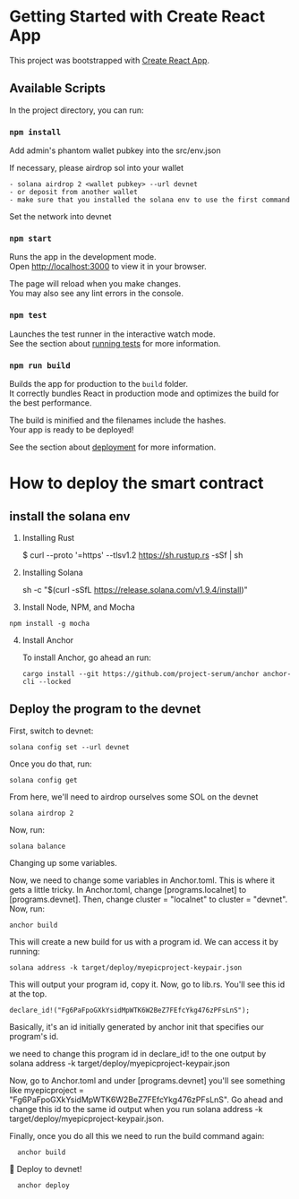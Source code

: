 # Getting Started with Create React App

This project was bootstrapped with [Create React App](https://github.com/facebook/create-react-app).

## Available Scripts

In the project directory, you can run:
### `npm install`

  Add admin's phantom wallet pubkey into the src/env.json

  If necessary, please airdrop sol into your wallet

    - solana airdrop 2 <wallet pubkey> --url devnet
    - or deposit from another wallet
    - make sure that you installed the solana env to use the first command

  Set the network into devnet
### `npm start`

Runs the app in the development mode.\
Open [http://localhost:3000](http://localhost:3000) to view it in your browser.

The page will reload when you make changes.\
You may also see any lint errors in the console.

### `npm test`

Launches the test runner in the interactive watch mode.\
See the section about [running tests](https://facebook.github.io/create-react-app/docs/running-tests) for more information.

### `npm run build`

Builds the app for production to the `build` folder.\
It correctly bundles React in production mode and optimizes the build for the best performance.

The build is minified and the filenames include the hashes.\
Your app is ready to be deployed!

See the section about [deployment](https://facebook.github.io/create-react-app/docs/deployment) for more information.

# How to deploy the smart contract 

## install the solana env
 1. Installing Rust
    
    $ curl --proto '=https' --tlsv1.2 https://sh.rustup.rs -sSf | sh

 2. Installing Solana
   
    sh -c "$(curl -sSfL https://release.solana.com/v1.9.4/install)"

 3.  Install Node, NPM, and Mocha

    npm install -g mocha

 4. Install Anchor

    To install Anchor, go ahead an run:

        cargo install --git https://github.com/project-serum/anchor anchor-cli --locked

## Deploy the program to the devnet
   
  First, switch to devnet:

    solana config set --url devnet

  Once you do that, run:

    solana config get

  From here, we'll need to airdrop ourselves some SOL on the devnet

    solana airdrop 2

  Now, run:

    solana balance

  Changing up some variables.

  Now, we need to change some variables in Anchor.toml. This is where it gets a little tricky.
  In Anchor.toml, change [programs.localnet] to [programs.devnet].
  Then, change cluster = "localnet" to cluster = "devnet".
  Now, run:

    anchor build

  This will create a new build for us with a program id. We can access it by running:

    solana address -k target/deploy/myepicproject-keypair.json

  This will output your program id, copy it. 
  Now, go to lib.rs. You'll see this id at the top.

    declare_id!("Fg6PaFpoGXkYsidMpWTK6W2BeZ7FEfcYkg476zPFsLnS");

  Basically, it's an id initially generated by anchor init that specifies our program's id.

  we need to change this program id in declare_id! to the one output by solana address -k target/deploy/myepicproject-keypair.json

  Now, go to Anchor.toml and under [programs.devnet] you'll see something like myepicproject = "Fg6PaFpoGXkYsidMpWTK6W2BeZ7FEfcYkg476zPFsLnS". Go ahead and change this id to the same id output when you run solana address -k target/deploy/myepicproject-keypair.json.


  Finally, once you do all this we need to run the build command again:

      anchor build

  🚀 Deploy to devnet!

      anchor deploy


    

